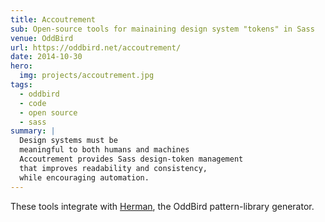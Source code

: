 ```yaml
---
title: Accoutrement
sub: Open-source tools for mainaining design system "tokens" in Sass
venue: OddBird
url: https://oddbird.net/accoutrement/
date: 2014-10-30
hero:
  img: projects/accoutrement.jpg
tags:
  - oddbird
  - code
  - open source
  - sass
summary: |
  Design systems must be
  meaningful to both humans and machines
  Accoutrement provides Sass design-token management
  that improves readability and consistency,
  while encouraging automation.
---
```


These tools integrate with
[Herman](../herman/),
the OddBird pattern-library generator.
